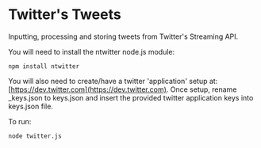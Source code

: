 # Twitter's Tweets

Inputting, processing and storing tweets from Twitter's Streaming API.  

You will need to install the ntwitter node.js module:

```
npm install ntwitter
```
You will also need to create/have a twitter 'application' setup at: [https://dev.twitter.com](https://dev.twitter.com). Once setup, rename _keys.json to keys.json and insert the provided twitter application keys into keys.json file.  

To run:
```
node twitter.js
```
